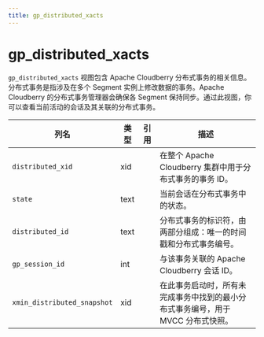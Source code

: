 ```yaml
---
title: gp_distributed_xacts
---
```


# gp_distributed_xacts

`gp_distributed_xacts` 视图包含 Apache Cloudberry 分布式事务的相关信息。分布式事务是指涉及在多个 Segment 实例上修改数据的事务。Apache Cloudberry 的分布式事务管理器会确保各 Segment 保持同步。通过此视图，你可以查看当前活动的会话及其关联的分布式事务。

| 列名                     | 类型   | 引用 | 描述                                                                 |
|--------------------------|--------|------|----------------------------------------------------------------------|
| `distributed_xid`        | xid    |     | 在整个 Apache Cloudberry 集群中用于分布式事务的事务 ID。             |
| `state`                  | text   |     | 当前会话在分布式事务中的状态。                                       |
| `distributed_id`         | text   |     | 分布式事务的标识符，由两部分组成：唯一的时间戳和分布式事务编号。       |
| `gp_session_id`          | int    |     | 与该事务关联的 Apache Cloudberry 会话 ID。                           |
| `xmin_distributed_snapshot` | xid |     | 在此事务启动时，所有未完成事务中找到的最小分布式事务编号，用于 MVCC 分布式快照。 |
